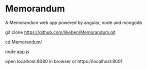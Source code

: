 # Memorandum
A Memorandum web app powered by angular, node and mongodb

git clone https://github.com/likeben/Memorandum.git

cd Memorandum/

node app.js

open localhost:8080 in browser or https://localhost:8001
